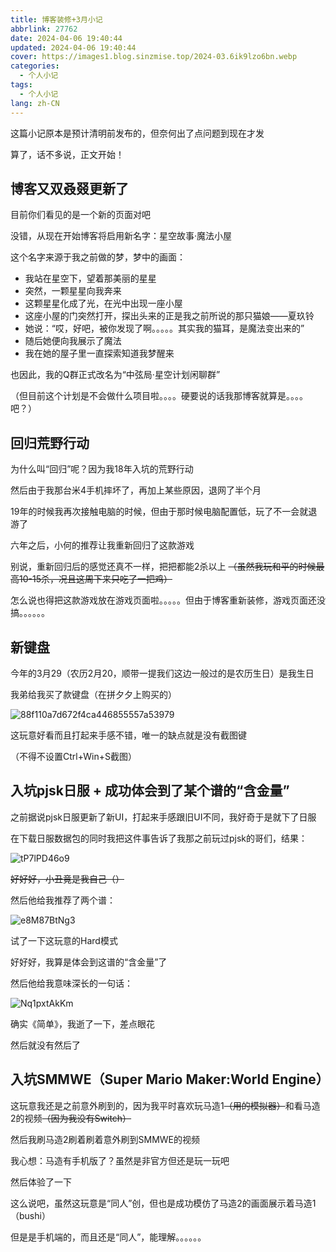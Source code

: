 ```yaml
---
title: 博客装修+3月小记
abbrlink: 27762
date: 2024-04-06 19:40:44
updated: 2024-04-06 19:40:44
cover: https://images1.blog.sinzmise.top/2024-03.6ik9lzo6bn.webp
categories: 
  - 个人小记
tags: 
  - 个人小记
lang: zh-CN
---
```

这篇小记原本是预计清明前发布的，但奈何出了点问题到现在才发

算了，话不多说，正文开始！

## 博客又双叒叕更新了
目前你们看见的是一个新的页面对吧

没错，从现在开始博客将启用新名字：星空故事·魔法小屋

这个名字来源于我之前做的梦，梦中的画面：

- 我站在星空下，望着那美丽的星星
- 突然，一颗星星向我奔来
- 这颗星星化成了光，在光中出现一座小屋
- 这座小屋的门突然打开，探出头来的正是我之前所说的那只猫娘——夏玖铃
- 她说：“哎，好吧，被你发现了啊。。。。。其实我的猫耳，是魔法变出来的”
- 随后她便向我展示了魔法
- 我在她的屋子里一直探索知道我梦醒来

也因此，我的Q群正式改名为“中弦局·星空计划闲聊群”

（但目前这个计划是不会做什么项目啦。。。。硬要说的话我那博客就算是。。。。吧？）

## 回归荒野行动
为什么叫“回归”呢？因为我18年入坑的荒野行动

然后由于我那台米4手机摔坏了，再加上某些原因，退网了半个月

19年的时候我再次接触电脑的时候，但由于那时候电脑配置低，玩了不一会就退游了

六年之后，小何的推荐让我重新回归了这款游戏

别说，重新回归后的感觉还真不一样，把把都能2杀以上 ~~（虽然我玩和平的时候最高10-15杀，况且这周下来只吃了一把鸡）~~

怎么说也得把这款游戏放在游戏页面啦。。。。。但由于博客重新装修，游戏页面还没搞。。。。。。

## 新键盘
今年的3月29（农历2月20，顺带一提我们这边一般过的是农历生日）是我生日

我弟给我买了款键盘（在拼夕夕上购买的）

![88f110a7d672f4ca446855557a53979](https://images1.blog.sinzmise.top/88f110a7d672f4ca446855557a53979.b8oh9gxf9.webp)

这玩意好看而且打起来手感不错，唯一的缺点就是没有截图键

（不得不设置Ctrl+Win+S截图）

## 入坑pjsk日服 + 成功体会到了某个谱的“含金量”
之前据说pjsk日服更新了新UI，打起来手感跟旧UI不同，我好奇于是就下了日服

在下载日服数据包的同时我把这件事告诉了我那之前玩过pjsk的哥们，结果：

![tP7lPD46o9](https://images1.blog.sinzmise.top/tP7lPD46o9.3d4kihor57.webp)

~~好好好，小丑竟是我自己（）~~



然后他给我推荐了两个谱：

![e8M87BtNg3](https://images1.blog.sinzmise.top/e8M87BtNg3.4qr3mj11ks.webp)

试了一下这玩意的Hard模式

好好好，我算是体会到这谱的“含金量”了



然后他给我意味深长的一句话：

![Nq1pxtAkKm](https://images1.blog.sinzmise.top/Nq1pxtAkKm.64dmqkek97.webp)

确实《简单》，我逝了一下，差点眼花



然后就没有然后了

## 入坑SMMWE（Super Mario Maker:World Engine）
这玩意我还是之前意外刷到的，因为我平时喜欢玩马造1~~（用的模拟器）~~和看马造2的视频~~（因为我没有Switch）~~

然后我刷马造2刷着刷着意外刷到SMMWE的视频

我心想：马造有手机版了？虽然是非官方但还是玩一玩吧



然后体验了一下

这么说吧，虽然这玩意是“同人”创，但也是成功模仿了马造2的画面展示着马造1（bushi）

但是是手机端的，而且还是“同人”，能理解。。。。。。